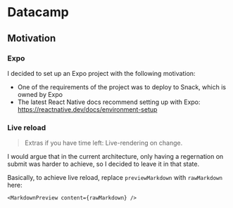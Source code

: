 # Datacamp

## Motivation

### Expo

I decided to set up an Expo project with the following motivation:
- One of the requirements of the project was to deploy to Snack, which is owned by Expo
- The latest React Native docs recommend setting up with Expo: https://reactnative.dev/docs/environment-setup

### Live reload

> Extras if you have time left: Live-rendering on change.

I would argue that in the current architecture, only having a regernation on submit
was harder to achieve, so I decided to leave it in that state.

Basically, to achieve live reload, replace `previewMarkdown` with `rawMarkdown` here:

```tsx
<MarkdownPreview content={rawMarkdown} />
```
